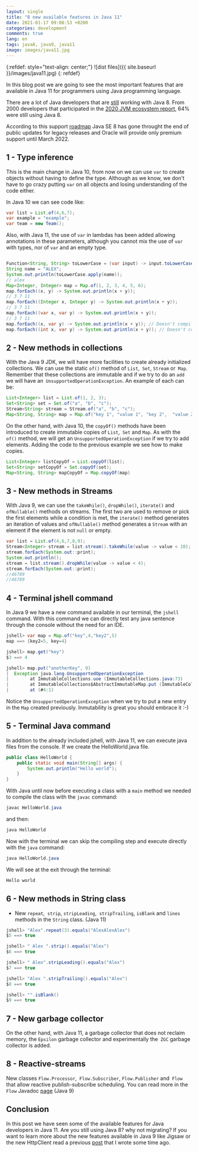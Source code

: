 ```yaml
---
layout: single
title: "8 new available features in Java 11"
date: 2021-01-17 09:08:53 +0200
categories: development
comments: true
lang: en
tags: java8, java9, java11
image: images/java11.jpg
---
```


{:refdef: style="text-align: center;"}
![dist files]({{ site.baseurl }}/images/java11.jpg)
{: refdef}

In this blog post we are going to see the most important features that are available in Java 11 for programmers using Java programming language. 

There are a lot of Java developers that are <a href="https://snyk.io/blog/developers-dont-want-to-leave-java-8-as-64-hold-firm-on-their-preferred-release/">still</a> working with Java 8. From 2000 developers that participated in the <a href="https://snyk.io/wp-content/uploads/jvm_2020.pdf">2020 JVM ecosystem report</a>, 64% were still using Java 8.

According to this support <a href="https://www.oracle.com/java/technologies/java-se-support-roadmap.html">roadmap</a> Java SE 8 has gone throught the end of public updates for legacy releases and Oracle will provide only premium support until March 2022. 

1 - Type inference
------------------
This is the main change in Java 10, from now on we can use `var` to create objects without having to define the type. Although as we know, we don't have to go crazy putting `var` on all objects and losing understanding of the code either.

In Java 10 we can see code like:

```java
var list = List.of(4,6,7);
var example = "example";
var team = new Team();
```

Also, with Java 11, the use of `var` in lambdas has been added allowing annotations in these parameters, although you cannot mix the use of `var` with types, nor of `var` and an empty type.

```java

Function<String, String> toLowerCase = (var input) -> input.toLowerCase();
String name = "ALEX";
System.out.println(toLowerCase.apply(name)); 
// alex
Map<Integer, Integer> map = Map.of(1, 2, 3, 4, 5, 6);
map.forEach((x, y) -> System.out.println(x + y));  
// 3 7 11
map.forEach((Integer x, Integer y) -> System.out.println(x + y)); 
// 3 7 11 
map.forEach((var x, var y) -> System.out.println(x + y)); 
// 3 7 11 
map.forEach((x, var y) -> System.out.println(x + y)); // Doesn't compile
map.forEach((int x, var y) -> System.out.println(x + y)); // Doesn't compile
```

2 - New methods in collections
---------------------------------
With the Java 9 JDK, we will have more facilities to create already initialized collections. We can use the static `of()` method of `List`,` Set`, `Stream` or` Map`. Remember that these collections are immutable and if we try to do an `add` we will have an` UnsupportedOperationException`. An example of each can be:

```java
List<Integer> list = List.of(1, 2, 3);
Set<String> set = Set.of("a", "b", "c");
Stream<String> stream = Stream.of("a", "b", "c");
Map<String, String> map = Map.of("key 1", "value 1", "key 2",  "value 2");
```

On the other hand, with Java 10, the `copyOf()` methods have been introduced to create immutable copies of `List`,` Set` and `Map`. As with the `of()` method, we will get an `UnsupportedOperationException` if we try to add elements. Adding the code to the previous example we see how to make copies.

```java
List<Integer> listCopyOf = List.copyOf(list);
Set<String> setCopyOf = Set.copyOf(set);
Map<String, String> mapCopyOf = Map.copyOf(map)
```

3 - New methods in Streams
------------------------------
With Java 9, we can use the `takeWhile()`, `dropWhile()`, `iterate()` and `ofNullable()` methods on streams. The first two are used to remove or pick the first elements while a condition is met, the `iterate()` method generates an iteration of values ​​and `ofNullable()` method generates a `Stream` with an element if the element is not `null` or empty. 

```java
var list = List.of(4,6,7,8,9);
Stream<Integer> stream = list.stream().takeWhile(value -> value < 10);
stream.forEach(System.out::print);
System.out.println();
stream = list.stream().dropWhile(value -> value < 4);
stream.forEach(System.out::print);
//46789
//46789
```

4 - Terminal jshell command
-----------------------------
In Java 9 we have a new command available in our terminal, the `jshell` command. With this command we can directly test any java sentence through the console without the need for an IDE. 

```java
jshell> var map = Map.of("key",4,"key2",5)
map ==> {key2=5, key=4}

jshell> map.get("key")
$3 ==> 4

jshell> map.put("anotherKey", 9)
|  Exception java.lang.UnsupportedOperationException
|        at ImmutableCollections.uoe (ImmutableCollections.java:73)
|        at ImmutableCollections$AbstractImmutableMap.put (ImmutableCollections.java:866)
|        at (#4:1)
```
Notice the `UnsupportedOperationException` when we try to put a new entry in the `Map` created previously. Inmutability is great you should embrace it :-)

5 - Terminal Java command
----------------------------
In addition to the already included jshell, with Java 11, we can execute java files from the console. If we create the HelloWorld.java file.

```java
public class HelloWorld {
    public static void main(String[] args) {
        System.out.println("Hello world");
    }
}
```
With Java until now before executing a class with a `main` method we needed to compile the class with the `javac` command:  

```java
javac HelloWorld.java
```
and then:

```java
java HelloWorld
```

Now with the terminal we can skip the compiling step and execute directly with the `java` command:

```java
java HelloWorld.java
```
We will see at the exit through the terminal:

```java
Hello world
```

6 - New methods in String class
----------------------------

- New `repeat`,` strip`, `stripLeading`,` stripTrailing`, `isBlank` and `lines` methods in the `String` class. (Java 11)

```java
jshell> "Alex".repeat(3).equals("AlexAlexAlex")
$5 ==> true

jshell> " Alex ".strip().equals("Alex")
$6 ==> true

jshell> " Alex".stripLeading().equals("Alex")
$7 ==> true

jshell> "Alex ".stripTrailing().equals("Alex")
$8 ==> true

jshell> "".isBlank()
$9 ==> true

```

7 - New garbage collector
----------------------
On the other hand, with Java 11, a garbage collector that does not reclaim memory, the `Epsilon` garbage collector and experimentally the` ZGC` garbage collector is added.

8 - Reactive-streams
-----------------------
New classes `Flow.Processor`,` Flow.Subscriber`, `Flow.Publisher` and` Flow` that allow reactive publish-subscribe scheduling. You can read more in the `Flow` Javadoc <a href="https://docs.oracle.com/javase/9/docs/api/java/util/concurrent/Flow.html">page</a> (Java 9)

Conclusion
-----------------
In this post we have seen some of the available features for Java developers in Java 11. Are you still using Java 8? why not migrating? If you want to learn more about the new features available in Java 9 like Jigsaw or the new HttpClient read a previous <a href="{{ site.baseurl }}{% post_url 2020-08-28-what-is-new-in-java-9 %}">post</a> that I wrote some time ago.  
